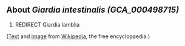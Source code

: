 About *Giardia intestinalis (GCA\_000498715)* 
---------------------------------------------



1.  REDIRECT Giardia lamblia

([Text](http://en.wikipedia.org/wiki/Giardia_intestinalis) and
[image](https://en.wikipedia.org/wiki/File:Giardia_lamblia_SEM_8698_lores.jpg) 
from [Wikipedia](http://en.wikipedia.org/), the free encyclopaedia.)
